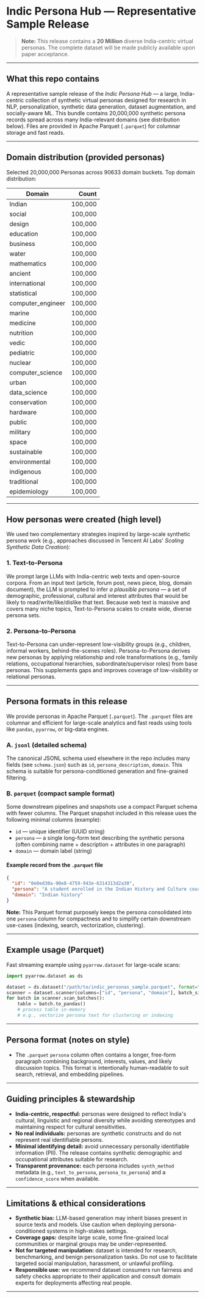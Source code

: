# Indic Persona Hub — Representative Sample Release

> **Note:** This release contains a **20 Million** diverse India-centric virtual personas. The complete dataset will be made publicly available upon paper acceptance.

---

## What this repo contains

A representative sample release of the *Indic Persona Hub* — a large, India-centric collection of synthetic virtual personas designed for research in NLP, personalization, synthetic data generation, dataset augmentation, and socially-aware ML. This bundle contains 20,000,000 synthetic persona records spread across many India-relevant domains (see distribution below). Files are provided in Apache Parquet (`.parquet`) for columnar storage and fast reads.

---

## Domain distribution (provided personas)

Selected 20,000,000 Personas across 90633 domain buckets.
Top domain distribution:

| Domain            |   Count |
| ----------------- | ------: |
| Indian            | 100,000 |
| social            | 100,000 |
| design            | 100,000 |
| education         | 100,000 |
| business          | 100,000 |
| water             | 100,000 |
| mathematics       | 100,000 |
| ancient           | 100,000 |
| international     | 100,000 |
| statistical       | 100,000 |
| computer_engineer | 100,000 |
| marine            | 100,000 |
| medicine          | 100,000 |
| nutrition         | 100,000 |
| vedic             | 100,000 |
| pediatric         | 100,000 |
| nuclear           | 100,000 |
| computer_science  | 100,000 |
| urban             | 100,000 |
| data_science      | 100,000 |
| conservation      | 100,000 |
| hardware          | 100,000 |
| public            | 100,000 |
| military          | 100,000 |
| space             | 100,000 |
| sustainable       | 100,000 |
| environmental     | 100,000 |
| indigenous        | 100,000 |
| traditional       | 100,000 |
| epidemiology      | 100,000 |

---

## How personas were created (high level)

We used two complementary strategies inspired by large-scale synthetic persona work (e.g., approaches discussed in Tencent AI Labs' *Scaling Synthetic Data Creation*):

### 1. Text-to-Persona

We prompt large LLMs with India-centric web texts and open-source corpora. From an input text (article, forum post, news piece, blog, domain document), the LLM is prompted to infer *a plausible persona* — a set of demographic, professional, cultural and interest attributes that would be likely to read/write/like/dislike that text. Because web text is massive and covers many niche topics, Text-to-Persona scales to create wide, diverse persona sets.

### 2. Persona-to-Persona

Text-to-Persona can under-represent low-visibility groups (e.g., children, informal workers, behind-the-scenes roles). Persona-to-Persona derives new personas by applying relationship and role transformations (e.g., family relations, occupational hierarchies, subordinate/supervisor roles) from base personas. This supplements gaps and improves coverage of low-visibility or relational personas.

---

## Persona formats in this release

We provide personas in Apache Parquet (`.parquet`). The `.parquet` files are columnar and efficient for large-scale analytics and fast reads using tools like `pandas`, `pyarrow`, or big-data engines.

### A. `jsonl` (detailed schema)

The canonical JSONL schema used elsewhere in the repo includes many fields (see `schema.json`) such as `id`, `persona_description`, `domain`. This schema is suitable for persona-conditioned generation and fine-grained filtering.

### B. `parquet` (compact sample format)

Some downstream pipelines and snapshots use a compact Parquet schema with fewer columns. The Parquet snapshot included in this release uses the following minimal columns (example):

* `id` — unique identifier (UUID string)
* `persona` — a single long-form text describing the synthetic persona (often combining name + description + attributes in one paragraph)
* `domain` — domain label (string)

#### Example record from the `.parquet` file

```json
{
  "id": "0e0ed30a-90e8-4759-943e-6314313d2a30",
  "persona": "A student enrolled in the Indian History and Culture course at Delhi University, who is deeply interested in Indian history and is eager to engage with the diverse perspectives offered by the course readings. This student is likely to have a strong interest in the Indian Independence Movement, the framing of the Indian Constitution, and the early years of the Indian Republic, as well as various themes of the post-independence era. They may also be interested in the history of colonial rule, the socio-political reforms during the British era, and the impact of the freedom struggle on modern India. This student is likely to have a passion for discussing themes of unity in diversity, the role of religion and culture in shaping Indian society, the struggle for self-rule, and the vision of a progressive and inclusive India. They are likely to be well-versed in the concepts and theories related to Indian history and culture, and embody a strong sense of patriotism and pride in India's rich heritage and achievements.",
  "domain": "Indian history"
}
```

**Note:** This Parquet format purposely keeps the persona consolidated into one `persona` column for compactness and to simplify certain downstream use-cases (indexing, search, vectorization, clustering).

---

## Example usage (Parquet)

Fast streaming example using `pyarrow.dataset` for large-scale scans:

```python
import pyarrow.dataset as ds

dataset = ds.dataset("/path/to/indic_personas_sample.parquet", format="parquet")
scanner = dataset.scanner(columns=["id", "persona", "domain"], batch_size=10000)
for batch in scanner.scan_batches():
    table = batch.to_pandas()
    # process table in-memory
    # e.g., vectorize persona text for clustering or indexing
```

---

## Persona format (notes on style)

* The `.parquet` `persona` column often contains a longer, free-form paragraph combining background, interests, values, and likely discussion topics. This format is intentionally human-readable to suit search, retrieval, and embedding pipelines.

---

## Guiding principles & stewardship

* **India-centric, respectful:** personas were designed to reflect India's cultural, linguistic and regional diversity while avoiding stereotypes and maintaining respect for cultural sensitivities.
* **No real individuals:** personas are synthetic constructs and do not represent real identifiable persons.
* **Minimal identifying detail:** avoid unnecessary personally identifiable information (PII). The release contains synthetic demographic and occupational attributes suitable for research.
* **Transparent provenance:** each persona includes `synth_method` metadata (e.g., `text_to_persona`, `persona_to_persona`) and a `confidence_score` when available.

---

## Limitations & ethical considerations

* **Synthetic bias:** LLM-based generation may inherit biases present in source texts and models. Use caution when deploying persona-conditioned systems in high-stakes settings.
* **Coverage gaps:** despite large scale, some fine-grained local communities or marginal groups may be under-represented.
* **Not for targeted manipulation:** dataset is intended for research, benchmarking, and benign personalization tasks. Do not use to facilitate targeted social manipulation, harassment, or unlawful profiling.
* **Responsible use:** we recommend dataset consumers run fairness and safety checks appropriate to their application and consult domain experts for deployments affecting real people.

---



